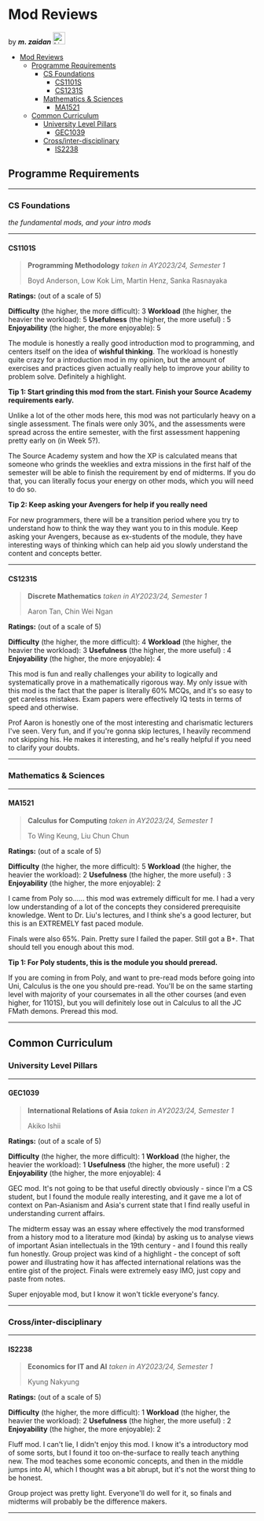 # Mod Reviews

by _**m. zaidan**_ 
[<img src="https://upload.wikimedia.org/wikipedia/commons/thumb/c/ca/LinkedIn_logo_initials.png/480px-LinkedIn_logo_initials.png" alt="LinkedIn" width="25"/> ](https://www.linkedin.com/in/mzaidanbsani/)

- [Mod Reviews](#mod-reviews)
  - [Programme Requirements](#programme-requirements)
    - [CS Foundations](#cs-foundations)
      - [CS1101S](#cs1101s)
      - [CS1231S](#cs1231s)
    - [Mathematics \& Sciences](#mathematics--sciences)
      - [MA1521](#ma1521)
  - [Common Curriculum](#common-curriculum)
    - [University Level Pillars](#university-level-pillars)
      - [GEC1039](#gec1039)
    - [Cross/inter-disciplinary](#crossinter-disciplinary)
      - [IS2238](#is2238)
  

## Programme Requirements

---

### CS Foundations
_the fundamental mods, and your intro mods_

---

#### CS1101S
> **Programming Methodology**
> _taken in AY2023/24, Semester 1_
>
> Boyd Anderson, Low Kok Lim, Martin Henz, Sanka Rasnayaka

**Ratings:** (out of a scale of 5)

**Difficulty** (the higher, the more difficult): 3
**Workload** (the higher, the heavier the workload): 5
**Usefulness** (the higher, the more useful) : 5
**Enjoyability** (the higher, the more enjoyable): 5 

The module is honestly a really good introduction mod to programming, and centers itself on the idea of **wishful thinking**. The workload is honestly quite crazy for a introduction mod in my opinion, but the amount of exercises and practices given actually really help to improve your ability to problem solve. Definitely a highlight.

**Tip 1: Start grinding this mod from the start. Finish your Source Academy requirements early.**

Unlike a lot of the other mods here, this mod was not particularly heavy on a single assessment. The finals were only 30%, and the assessments were spread across the entire semester, with the first assessment happening pretty early on (in Week 5?). 

The Source Academy system and how the XP is calculated means that someone who grinds the weeklies and extra missions in the first half of the semester will be able to finish the requirement by end of midterms. If you do that, you can literally focus your energy on other mods, which you will need to do so.

**Tip 2: Keep asking your Avengers for help if you really need**

For new programmers, there will be a transition period where you try to understand how to think the way they want you to in this module. Keep asking your Avengers, because as ex-students of the module, they have interesting ways of thinking which can help aid you slowly understand the content and concepts better.

---

#### CS1231S

> **Discrete Mathematics**
> _taken in AY2023/24, Semester 1_
>
> Aaron Tan, Chin Wei Ngan

**Ratings:** (out of a scale of 5)

**Difficulty** (the higher, the more difficult): 4
**Workload** (the higher, the heavier the workload): 3
**Usefulness** (the higher, the more useful) : 4
**Enjoyability** (the higher, the more enjoyable): 4 

This mod is fun and really challenges your ability to logically and systematically prove in a mathematically rigorous way. My only issue with this mod is the fact that the paper is literally 60% MCQs, and it's so easy to get careless mistakes. Exam papers were effectively IQ tests in terms of speed and otherwise. 

Prof Aaron is honestly one of the most interesting and charismatic lecturers I've seen. Very fun, and if you're gonna skip lectures, I heavily recommend not skipping his. He makes it interesting, and he's really helpful if you need to clarify your doubts.

---

### Mathematics & Sciences

---

#### MA1521

> **Calculus for Computing**
> _taken in AY2023/24, Semester 1_
>
> To Wing Keung, Liu Chun Chun

**Ratings:** (out of a scale of 5)

**Difficulty** (the higher, the more difficult): 5
**Workload** (the higher, the heavier the workload): 2
**Usefulness** (the higher, the more useful) : 3
**Enjoyability** (the higher, the more enjoyable): 2 

I came from Poly so...... this mod was extremely difficult for me. I had a very low understanding of a lot of the concepts they considered prerequisite knowledge. Went to Dr. Liu's lectures, and I think she's a good lecturer, but this is an EXTREMELY fast paced module.

Finals were also 65%. Pain. Pretty sure I failed the paper. Still got a B+. That should tell you enough about this mod.

**Tip 1: For Poly students, this is the module you should preread.**

If you are coming in from Poly, and want to pre-read mods before going into Uni, Calculus is the one you should pre-read. You'll be on the same starting level with majority of your coursemates in all the other courses (and even higher, for 1101S), but you will definitely lose out in Calculus to all the JC FMath demons. Preread this mod.


---

## Common Curriculum

### University Level Pillars

---

#### GEC1039

> **International Relations of Asia**
> _taken in AY2023/24, Semester 1_
>
> Akiko Ishii

**Ratings:** (out of a scale of 5)

**Difficulty** (the higher, the more difficult): 1
**Workload** (the higher, the heavier the workload): 1
**Usefulness** (the higher, the more useful) : 2
**Enjoyability** (the higher, the more enjoyable): 4 

GEC mod. It's not going to be that useful directly obviously - since I'm a CS student, but I found the module really interesting, and it gave me a lot of context on Pan-Asianism and Asia's current state that I find really useful in understanding current affairs. 

The midterm essay was an essay where effectively the mod transformed from a history mod to a literature mod (kinda) by asking us to analyse views of important Asian intellectuals in the 19th century - and I found this really fun honestly. Group project was kind of a highlight - the concept of soft power and illustrating how it has affected international relations was the entire gist of the project. Finals were extremely easy IMO, just copy and paste from notes.

Super enjoyable mod, but I know it won't tickle everyone's fancy.

---

### Cross/inter-disciplinary

---

#### IS2238
> **Economics for IT and AI**
> _taken in AY2023/24, Semester 1_
>
> Kyung Nakyung

**Ratings:** (out of a scale of 5)

**Difficulty** (the higher, the more difficult): 1
**Workload** (the higher, the heavier the workload): 2
**Usefulness** (the higher, the more useful) : 2
**Enjoyability** (the higher, the more enjoyable): 2

Fluff mod. I can't lie, I didn't enjoy this mod. I know it's a introductory mod of some sorts, but I found it too on-the-surface to really teach anything new. The mod teaches some economic concepts, and then in the middle jumps into AI, which I thought was a bit abrupt, but it's not the worst thing to be honest.

Group project was pretty light. Everyone'll do well for it, so finals and midterms will probably be the difference makers. 

---

